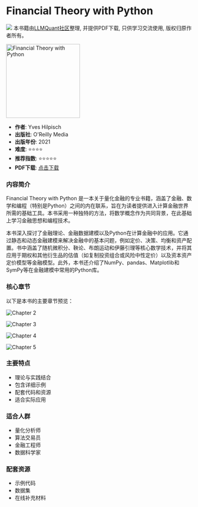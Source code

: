 # Financial Theory with Python

![](https://fastly.jsdelivr.net/gh/bucketio/img3@main/2024/09/04/1725464231869-e0b2f727-2a0f-4270-bf6c-31ddc350426a.gif)
本书籍由[LLMQuant社区](https://llmquant.com/)整理, 并提供PDF下载, 只供学习交流使用, 版权归原作者所有。

<img src="1.png" alt="Financial Theory with Python" width="200"/>

- **作者**: Yves Hilpisch
- **出版社**: O'Reilly Media
- **出版年份**: 2021
- **难度**: ⭐⭐⭐⭐
- **推荐指数**: ⭐⭐⭐⭐⭐
- **PDF下载**: [点击下载](https://asset.quant-wiki.com/pdf/Financial%20Theory%20with%20Python.pdf)

### 内容简介

Financial Theory with Python 是一本关于量化金融的专业书籍，涵盖了金融、数学和编程（特别是Python）之间的内在联系，旨在为读者提供进入计算金融世界所需的基础工具。本书采用一种独特的方法，将数学概念作为共同背景，在此基础上学习金融思想和编程技术。

本书深入探讨了金融理论、金融数据建模以及Python在计算金融中的应用。它通过静态和动态金融建模来解决金融中的基本问题，例如定价、决策、均衡和资产配置。书中涵盖了随机微积分、鞅论、布朗运动和伊藤引理等核心数学技术，并将其应用于期权和其他衍生品的估值（如复制投资组合或风险中性定价）以及资本资产定价模型等金融模型。此外，本书还介绍了NumPy、pandas、Matplotlib和SymPy等在金融建模中常用的Python库。

### 核心章节

以下是本书的主要章节预览：

![Chapter 2](2.png)

![Chapter 3](3.png)

![Chapter 4](4.png)

![Chapter 5](5.png)

### 主要特点

- 理论与实践结合
- 包含详细示例
- 配套代码和资源
- 适合实际应用

### 适合人群

- 量化分析师
- 算法交易员
- 金融工程师
- 数据科学家

### 配套资源

- 示例代码
- 数据集
- 在线补充材料
